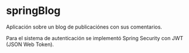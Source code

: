 # springBlog

Aplicación sobre un blog de publicaciónes con sus comentarios. 

Para el sistema de autenticación se implementó Spring Security con JWT (JSON Web Token).
